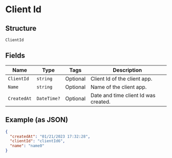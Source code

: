 
# Client Id

## Structure

`ClientId`

## Fields

| Name | Type | Tags | Description |
|  --- | --- | --- | --- |
| `ClientId` | `string` | Optional | Client Id of the client app. |
| `Name` | `string` | Optional | Name of the client app. |
| `CreatedAt` | `DateTime?` | Optional | Date and time client Id was created. |

## Example (as JSON)

```json
{
  "createdAt": "01/21/2023 17:32:28",
  "clientId": "clientId6",
  "name": "name0"
}
```


